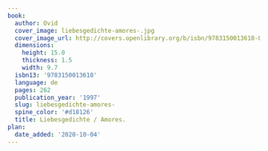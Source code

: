 ```yaml
---
book:
  author: Ovid
  cover_image: liebesgedichte-amores-.jpg
  cover_image_url: http://covers.openlibrary.org/b/isbn/9783150013618-L.jpg
  dimensions:
    height: 15.0
    thickness: 1.5
    width: 9.7
  isbn13: '9783150013618'
  language: de
  pages: 262
  publication_year: '1997'
  slug: liebesgedichte-amores-
  spine_color: '#d18126'
  title: Liebesgedichte / Amores.
plan:
  date_added: '2020-10-04'
---
```

